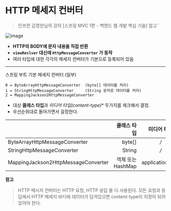 # HTTP 메세지 컨버터
> 인프런 김영한님의 강의 [스프링 MVC 1편 - 백엔드 웹 개발 핵심 기술] 참고``



![image](https://user-images.githubusercontent.com/108853290/180419621-544a673b-ff63-42a7-901b-73183be2b716.png)

* **HTTP의 BODY에 문자 내용을 직접 반환**
* **`viewReslver` 대신에 `HttpMessageConverter` 가 동작**
* 여러 타입에 대한 각각의 메세지 컨버터가 기본으로 등록되어 있음

-------------------------------------------    

스프링 부트 기본 메세지 컨버터 (일부)
```
0 = ByteArrayHttpMessageConverter  (byte[] 데이터를 처리)
1 = StringHttpMessageConverter     (String 문자로 데이터를 처리)
2 = MappingJackson2HttpMessageConverter
```
* 대상 **클래스 타입**과 *미디어 타입(content-type)** 두가지를 체크해서 결정.
* 우선순위대로 돌아가면서 걸정한다.    


||클래스 타입|미디어 타입|
|:---|---:|:---:|
|ByteArrayHttpMessageConverter|byte[]|*/*|
|StringHttpMessageConverter|String|*/*|
|MappingJackson2HttpMessageConverter|객체 또는 HashMap|application/json|


**참고**
> HTTP 메시지 컨버터는 HTTP 요청, HTTP 응답 둘 다 사용된다.
> 모든 요청과 응답에서 HTTP 메세지 바디에 데이터가 담겨있으면 content-type이 지정이 되어있어야 한다.

